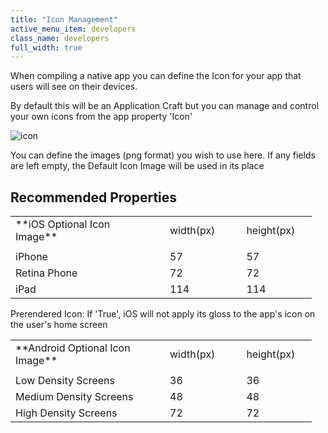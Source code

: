 ```yaml
---
title: "Icon Management"
active_menu_item: developers
class_name: developers
full_width: true
---
```



When compiling a native app you can define the Icon for your app that users will see on their devices.

By default this will be an Application Craft but you can manage and control your own icons from the app property 'Icon'

![icon](/img/docs/icon.zoom77.png)

You can define the images (png format) you wish to use here. If any fields are left empty, the Default Icon Image will be used in its place

## Recommended Properties

<table>
<tr>
<td width="200">
**iOS Optional Icon Image**

</td>
<td width="15">
</td>
<td width="65">
width(px)

</td>
<td width="18">
</td>
<td width="97">
height(px)

</td>
</tr>
<tr>
<td width="200">
</td>
<td width="15">
</td>
<td width="65">
</td>
<td width="18">
</td>
<td width="97">
</td>
</tr>
<tr>
<td width="200">
iPhone

</td>
<td width="15">
</td>
<td width="65">
57

</td>
<td width="18">

</td>
<td width="97">
57

</td>
</tr>
<tr>
<td width="200">
Retina Phone

</td>
<td width="15">
</td>
<td width="65">
72

</td>
<td width="18">

</td>
<td width="97">
72

</td>
</tr>
<tr>
<td width="200">
iPad

</td>
<td width="15">
</td>
<td width="65">
114

</td>
<td width="18">

</td>
<td width="97">
114

</td>
</tr>
</table>
Prerendered Icon: If 'True', iOS will not apply its gloss to the app's icon on the user's home screen

<table>
<tr>
<td width="200">
**Android Optional Icon Image**

</td>
<td width="15">
</td>
<td width="65">
width(px)

</td>
<td width="18">
</td>
<td width="97">
height(px)

</td>
</tr>
<tr>
<td width="200">
</td>
<td width="15">
</td>
<td width="65">
</td>
<td width="18">
</td>
<td width="97">
</td>
</tr>
<tr>
<td width="200">
Low Density Screens

</td>
<td width="15">
</td>
<td width="65">
36

</td>
<td width="18">

</td>
<td width="97">
36

</td>
</tr>
<tr>
<td width="200">
Medium Density Screens

</td>
<td width="15">
</td>
<td width="65">
48

</td>
<td width="18">

</td>
<td width="97">
48

</td>
</tr>
<tr>
<td width="200">
High Density Screens

</td>
<td width="15">
</td>
<td width="65">
72

</td>
<td width="18">

</td>
<td width="97">
72

</td>
</tr>
</table>

